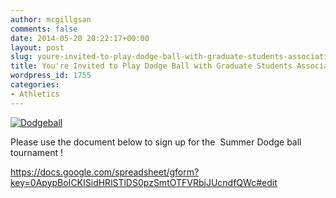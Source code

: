```yaml
---
author: mcgillgsan
comments: false
date: 2014-05-20 20:22:17+00:00
layout: post
slug: youre-invited-to-play-dodge-ball-with-graduate-students-association-for-neuroscience
title: You're Invited to Play Dodge Ball with Graduate Students Association for Neuroscience
wordpress_id: 1755
categories:
- Athletics
---
```


[![Dodgeball](http://gsaneuro.files.wordpress.com/2014/05/dodgeball.jpg?w=300)](https://www.facebook.com/events/311388202345426/?ref=22)

Please use the document below to sign up for the  Summer Dodge ball tournament !

https://docs.google.com/spreadsheet/gform?key=0ApypBoICKISidHRlSTlDS0pzSmtOTFVRbjJUcndfQWc#edit
